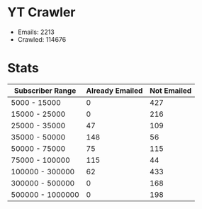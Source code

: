 # YT Crawler
- Emails: 2213
- Crawled: 114676

# Stats
| Subscriber Range  | Already Emailed | Not Emailed |
|-------|-------|-------|
| 5000 - 15000 | 0 | 427 |
| 15000 - 25000 | 0 | 216 |
| 25000 - 35000 | 47 | 109 |
| 35000 - 50000 | 148 | 56 |
| 50000 - 75000 | 75 | 115 |
| 75000 - 100000 | 115 | 44 |
| 100000 - 300000 | 62 | 433 |
| 300000 - 500000 | 0 | 168 |
| 500000 - 1000000 | 0 | 198 |
